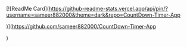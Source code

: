 [![ReadMe Card](https://github-readme-stats.vercel.app/api/pin/?username=sameer882000&theme=dark&repo=CountDown-Timer-App

)](https://github.com/sameer882000/CountDown-Timer-App

)
